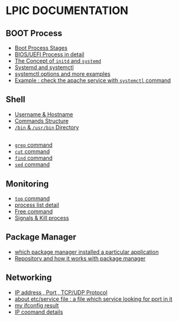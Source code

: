 # LPIC DOCUMENTATION

## BOOT Process

- <a href="Boot-Process/boot-process-stages.md">Boot Process Stages</a>
- <a href="Boot-Process/BIOS-UEFI.md">BIOS/UEFI Process in detail</a>
- <a href="Boot-Process/initd-systemd.md">The Concept of `initd` and `systemd`</a>
- <a href="Boot-Process/systemd.md"> Systemd and systemctl </a>
- <a href="Boot-Process/systemctl-options.md"> systemctl options and more examples </a>
- <a href="Boot-Process/systemctl-apache.md"> Example : check the apache service with `systemctl` command </a>

## Shell

- <a href="shell/username-hostname.md">Username & Hostname</a>
- <a href="shell/command-structure.md">Commands Structure</a>
- <a href="shell/bin-directory.md">`/bin` & `/usr/bin` Directory</a>

## 

- <a href="grep.md">`grep` command </a>
- <a href="cut-command.md"> `cut` command </a>
- <a href="find-command.md"> `find` command </a>
- <a href="sed-command.md"> `sed` command </a>

## Monitoring 

- <a href="Monitoring/top.md"> `top` command </a>
- <a href="Monitoring/process-list.md"> process list detail </a>
- <a href="Monitoring/free-command.md"> Free command </a>
- <a href="Monitoring/signal-kill.md"> Signals & Kill process </a>

## Package Manager

- <a href="Package-Manager/which-package.md"> which package manager installed a particular application </a>
- <a href="Package-Manager/repository-system.md"> Repository and how it works with package manager </a>

## Networking

- <a href="network/ip-port-protocol.md"> IP address , Port , TCP/UDP Protocol </a>
- <a href="network/service-file.md"> about etc/service file : a file which service looking for port in it </a>
- <a href="network/ifconfig.md"> my ifconfig result </a>
- <a href="network/ip-command.md"> IP coomand details </a>




